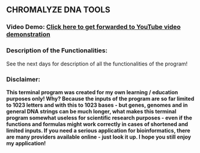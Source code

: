 ## CHROMALYZE DNA TOOLS
### Video Demo: [Click here to get forwarded to YouTube video demonstration](https://youtu.be/LBu73txCqSA?si=ZXypzAd-9SSb1Uhx)

### Description of the Functionalities:

See the next days for description of all the functionalities of the program!

### Disclaimer:

**This terminal program was created for my own learning / education purposes only! Why? Because the inputs of the program are so far limited to 1023 letters and with this to 1023 bases - but genes, genomes and in general DNA strings can be much longer, what makes this terminal program somewhat useless for scientific research purposes - even if the functions and formulas might work correctly in cases of shortened and limited inputs. If you need a serious application for bioinformatics, there are many providers available online - just look it up. I hope you still enjoy my application!**
